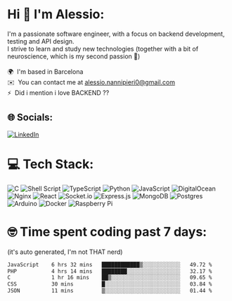 # Hi 👋 I'm Alessio:
I'm a passionate software engineer, with a focus on backend development, testing and API design. <br> I strive to learn and study new technologies (together with a bit of neuroscience, which is my second passion 🧠)<br><br> 🌍  I'm based in Barcelona<br> ✉️  You can contact me at [alessio.nannipieri0@gmail.com](mailto:alessio.nannipieri0@gmail.com)<br> ⚡  Did i mention i love BACKEND ??


## 🌐 Socials:
[![LinkedIn](https://img.shields.io/badge/LinkedIn-%230077B5.svg?logo=linkedin&logoColor=white)](https://linkedin.com/in/alessio-nannipieri/) 

# 💻 Tech Stack:
![C](https://img.shields.io/badge/c-%2300599C.svg?style=flat&logo=c&logoColor=white) ![Shell Script](https://img.shields.io/badge/shell_script-%23121011.svg?style=flat&logo=gnu-bash&logoColor=white) ![TypeScript](https://img.shields.io/badge/typescript-%23007ACC.svg?style=flat&logo=typescript&logoColor=white) ![Python](https://img.shields.io/badge/python-3670A0?style=flat&logo=python&logoColor=ffdd54) ![JavaScript](https://img.shields.io/badge/javascript-%23323330.svg?style=flat&logo=javascript&logoColor=%23F7DF1E) ![DigitalOcean](https://img.shields.io/badge/DigitalOcean-%230167ff.svg?style=flat&logo=digitalOcean&logoColor=white) ![Nginx](https://img.shields.io/badge/nginx-%23009639.svg?style=flat&logo=nginx&logoColor=white) ![React](https://img.shields.io/badge/react-%2320232a.svg?style=flat&logo=react&logoColor=%2361DAFB) ![Socket.io](https://img.shields.io/badge/Socket.io-black?style=flat&logo=socket.io&badgeColor=010101) ![Express.js](https://img.shields.io/badge/express.js-%23404d59.svg?style=flat&logo=express&logoColor=%2361DAFB) ![MongoDB](https://img.shields.io/badge/MongoDB-%234ea94b.svg?style=flat&logo=mongodb&logoColor=white) ![Postgres](https://img.shields.io/badge/postgres-%23316192.svg?style=flat&logo=postgresql&logoColor=white) ![Arduino](https://img.shields.io/badge/-Arduino-00979D?style=flat&logo=Arduino&logoColor=white) ![Docker](https://img.shields.io/badge/docker-%230db7ed.svg?style=flat&logo=docker&logoColor=white) ![Raspberry Pi](https://img.shields.io/badge/-RaspberryPi-C51A4A?style=flat&logo=Raspberry-Pi)

# 🤓 Time spent coding past 7 days:
(it's auto generated, I'm not THAT nerd)
<!--START_SECTION:waka-->

```txt
JavaScript    6 hrs 32 mins   ████████████▒░░░░░░░░░░░░   49.72 %
PHP           4 hrs 14 mins   ████████░░░░░░░░░░░░░░░░░   32.17 %
C             1 hr 16 mins    ██▒░░░░░░░░░░░░░░░░░░░░░░   09.65 %
CSS           30 mins         █░░░░░░░░░░░░░░░░░░░░░░░░   03.84 %
JSON          11 mins         ▒░░░░░░░░░░░░░░░░░░░░░░░░   01.44 %
```

<!--END_SECTION:waka-->
